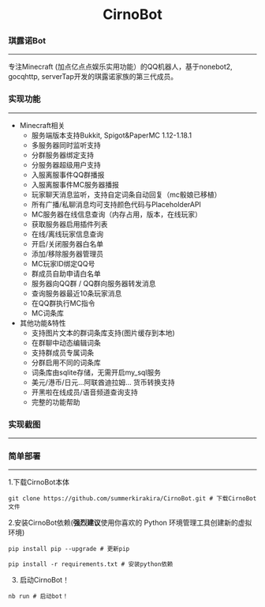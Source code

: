 

<h1 align="center">CirnoBot</h1>

### 琪露诺Bot

---
专注Minecraft (加点亿点点娱乐实用功能）的QQ机器人，基于nonebot2, gocqhttp, serverTap开发的琪露诺家族的第三代成员。

### 实现功能

---
+ Minecraft相关
  + 服务端版本支持Bukkit, Spigot&PaperMC 1.12-1.18.1
  + 多服务器同时监听支持
  + 分群服务器绑定支持
  + 分服务器超级用户支持
  + 入服离服事件QQ群播报
  + 入服离服事件MC服务器播报
  + 玩家聊天消息监听，支持自定词条自动回复（mc骰娘已移植）
  + 所有广播/私聊消息均可支持颜色代码与PlaceholderAPI
  + MC服务器在线信息查询（内存占用，版本，在线玩家）
  + 获取服务器启用插件列表
  + 在线/离线玩家信息查询
  + 开启/关闭服务器白名单
  + 添加/移除服务器管理员
  + MC玩家ID绑定QQ号
  + 群成员自助申请白名单
  + 服务器向QQ群 / QQ群向服务器转发消息
  + 查询服务器最近10条玩家消息
  + 在QQ群执行MC指令
  + MC词条库
+ 其他功能&特性
  + 支持图片文本的群词条库支持(图片缓存到本地)
  + 在群聊中动态编辑词条
  + 支持群成员专属词条
  + 分群启用不同的词条库
  + 词条库由sqlite存储，无需开启my_sql服务
  + 美元/港币/日元...阿联酋迪拉姆... 货币转换支持
  + 开黑啦在线成员/语音频道查询支持
  + 完整的功能帮助

### 实现截图

---



### 简单部署

---
1.下载CirnoBot本体
```shell
git clone https://github.com/summerkirakira/CirnoBot.git # 下载CirnoBot文件
```
2.安装CirnoBot依赖(**强烈建议**使用你喜欢的 Python 环境管理工具创建新的虚拟环境)
```shell
pip install pip --upgrade # 更新pip

pip install -r requirements.txt # 安装python依赖
```
3. 启动CirnoBot！
```shell
nb run # 启动bot！
```
